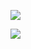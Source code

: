 <a href="https://codeclimate.com/github/appcrossings/appconfig-client/maintainability"><img src="https://api.codeclimate.com/v1/badges/792a2ff7af13a839c010/maintainability" /></a>

<a href="https://codeclimate.com/github/appcrossings/appconfig-client/test_coverage"><img src="https://api.codeclimate.com/v1/badges/792a2ff7af13a839c010/test_coverage" /></a>

